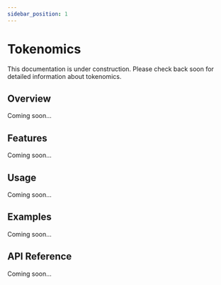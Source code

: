 ```yaml
---
sidebar_position: 1
---
```


# Tokenomics

This documentation is under construction. Please check back soon for detailed information about tokenomics.

## Overview

Coming soon...

## Features

Coming soon...

## Usage

Coming soon...

## Examples

Coming soon...

## API Reference

Coming soon...
